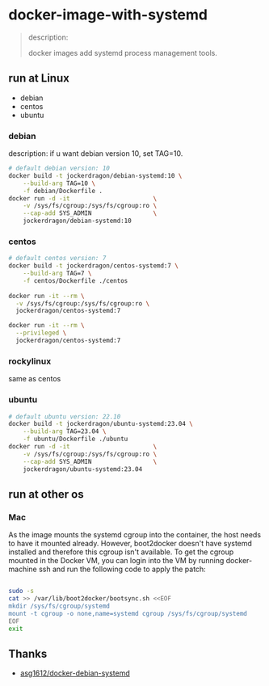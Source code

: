 # docker-image-with-systemd
>
> description:
>
> docker images add systemd process management tools.

## run at Linux

- debian
- centos
- ubuntu

### debian

description:
if u want debian version 10, set TAG=10.

```bash
# default debian version: 10
docker build -t jockerdragon/debian-systemd:10 \
    --build-arg TAG=10 \
    -f debian/Dockerfile .
docker run -d -it                       \
    -v /sys/fs/cgroup:/sys/fs/cgroup:ro \
    --cap-add SYS_ADMIN                 \
    jockerdragon/debian-systemd:10
```

### centos

```bash
# default centos version: 7
docker build -t jockerdragon/centos-systemd:7 \
    --build-arg TAG=7 \
    -f centos/Dockerfile ./centos
    
docker run -it --rm \
  -v /sys/fs/cgroup:/sys/fs/cgroup:ro \
  jockerdragon/centos-systemd:7

docker run -it --rm \
  --privileged \
  jockerdragon/centos-systemd:7
```

### rockylinux

same as centos

### ubuntu

```bash
# default ubuntu version: 22.10
docker build -t jockerdragon/ubuntu-systemd:23.04 \
    --build-arg TAG=23.04 \
    -f ubuntu/Dockerfile ./ubuntu
docker run -d -it                       \
    -v /sys/fs/cgroup:/sys/fs/cgroup:ro \
    --cap-add SYS_ADMIN                 \
    jockerdragon/ubuntu-systemd:23.04
```

## run at other os

### Mac

As the image mounts the systemd cgroup into the container, the host needs to have it mounted already. However, boot2docker doesn't have systemd installed and therefore this cgroup isn't available.
To get the cgroup mounted in the Docker VM, you can login into the VM by running docker-machine ssh and run the following code to apply the patch:

```bash

sudo -s
cat >> /var/lib/boot2docker/bootsync.sh <<EOF
mkdir /sys/fs/cgroup/systemd
mount -t cgroup -o none,name=systemd cgroup /sys/fs/cgroup/systemd
EOF
exit
```

## Thanks

- [asg1612/docker-debian-systemd](https://github.com/asg1612/docker-debian-systemd)
